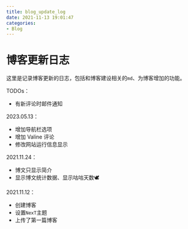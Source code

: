 ```yaml
---
title: blog_update_log
date: 2021-11-13 19:01:47
categories:
- Blog
---
```


# 博客更新日志

这里是记录博客更新的日志，包括和博客建设相关的`md`、为博客增加的功能。

<!-- more -->

TODOs：

* 有新评论时邮件通知



2023.05.13：

* 增加导航栏选项
* 增加 Valine 评论
* 修改网站运行信息显示

2021.11.24：

* 博文只显示简介
* 显示博文统计数据、显示咕咕天数🕊️

2021.11.12：

* 创建博客
* 设置`NexT`主题
* 上传了第一篇博客


